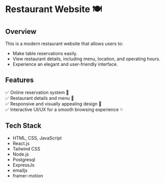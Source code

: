 # Restaurant Website 🍽️  

## Overview  
This is a modern restaurant website that allows users to:  
- Make table reservations easily.  
- View restaurant details, including menu, location, and operating hours.  
- Experience an elegant and user-friendly interface.  

## Features  
✅ Online reservation system 📅  
✅ Restaurant details and menu 🍕  
✅ Responsive and visually appealing design 🎨  
✅ Interactive UI/UX for a smooth browsing experience ✨  

## Tech Stack  
- HTML, CSS, JavaScript  
- React.js
- Tailwind CSS
- Node.js
- Postgresql
- ExpressJs
- emailjs
- framer-motion
